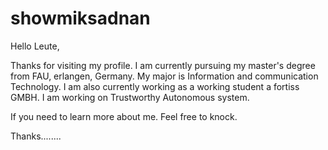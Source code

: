 # showmiksadnan

Hello Leute,

Thanks for visiting my profile. I am currently pursuing my master's degree from FAU, erlangen, Germany. My major is Information and communication Technology. I am also currently working as a working student a fortiss GMBH. I am working on Trustworthy Autonomous system.

If you need to learn more about me. Feel free to knock.

Thanks........
